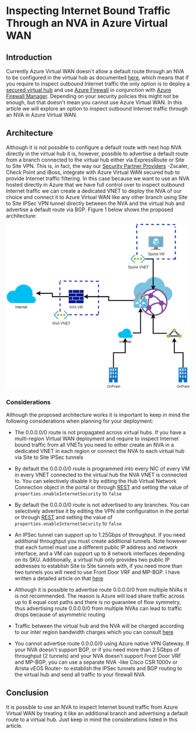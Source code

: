 # Inspecting Internet Bound Traffic Through an NVA in Azure Virtual WAN

## Introduction

Currently Azure Virtual WAN doesn't allow a default route through an NVA to be configured in the virtual hub as documented [here](https://docs.microsoft.com/en-us/azure/virtual-wan/scenario-route-through-nvas-custom#workflow), which means that if you require to inspect outbound Internet traffic the only option is to deploy a [secured virtual hub](https://docs.microsoft.com/en-us/azure/firewall-manager/secured-virtual-hub) and use [Azure Firewall](https://docs.microsoft.com/en-us/azure/firewall/overview) in conjunction with [Azure Firewall Manager](https://docs.microsoft.com/en-us/azure/firewall-manager/overview). Depending on your security policies this might not be enough, but that doesn't mean you cannot use Azure Virtual WAN. In this article we will explore an option to inspect outbound Internet traffic through an NVA in Azure Virtual WAN.

## Architecture

Although it is not possible to configure a default route with next hop NVA directly in the virtual hub it is, however, possible to advertise a default route from a branch connected to the virtual hub either via ExpressRoute or Site to Site VPN. This is, in fact, the way our [Security Partner Providers](https://docs.microsoft.com/en-us/azure/firewall-manager/trusted-security-partners) -Zscaler, Check Point and iBoss, integrate with Azure Virtual WAN secured hub to provide Internet traffic filtering. In this case because we want to use an NVA hosted directly in Azure that we have full control over to inspect outbound Internet traffic we can create a dedicated VNET to deploy the NVA of our choice and connect it to Azure Virtual WAN like any other branch using Site to Site IPSec VPN tunnel directly between the NVA and the virtual hub and advertise a default route via BGP. Figure 1 below shows the proposed architecture:

![Figure 1 - Reference Architecture][Figure1]

[Figure1]: ../Images/internet-to-nva-vwan/NVA_VWAN.png "Reference Architecture"

### Considerations

Although the proposed architecture works it is important to keep in mind the following considerations when planning for your deployment:

- The 0.0.0.0/0 route is not propagated across virtual hubs. If you have a multi-region Virtual WAN deployment and require to inspect Internet bound traffic from all VNETs you need to either create an NVA in a dedicated VNET in each region or connect the NVA to each virtual hub via Site to Site IPSec tunnels

- By default the 0.0.0.0/0 route is programmed into every NIC of every VM in every VNET connected to the virtual hub the NVA VNET is connected to. You can selectively disable it by editing the Hub Virtual Network Connection object in the portal or through [REST](https://docs.microsoft.com/rest/api/virtualwan/hubvirtualnetworkconnections/createorupdate) and setting the value of `properties.enableInternetSecurity` to `false`

- By default the 0.0.0.0/0 route is not advertised to any branches. You can selectively advertise it by editing the VPN site configuration in the portal or through [REST](https://docs.microsoft.com/rest/api/virtualwan/vpnconnections/createorupdate) and setting the value of `properties.enableInternetSecurity` to `false`

- An IPSec tunnel can support up to 1.25Gbps of throughput. If you need additional throughput you must create additional tunnels. Note however that each tunnel must use a different public IP address and network interface, and a VM can support up to 8 network interfaces depending on its SKU. Additionally, a virtual hub only provides two public IP addresses to establish Site to Site tunnels with, if you need more than two tunnels you will need to use Front Door VRF and MP-BGP. I have written a detailed article on that [here](https://github.com/jocortems/azurehybridnetworking/tree/main/Multiple-VPN-Tunnels-From-CiscoCSR-to-AzureVNG)

- Although it is possible to advertise route 0.0.0.0/0 from multiple NVAs it is not recommended. The reason is Azure will load share traffic across up to 8 equal cost paths and there is no guarantee of flow symmetry, thus advertising route 0.0.0.0/0 from multiple NVAs can lead to traffic drops because of asymmetric routing

- Traffic between the virtual hub and the NVA will be charged according to our inter region bandwidth charges which you can consult [here](https://azure.microsoft.com/pricing/details/bandwidth/)

- You cannot advertise route 0.0.0.0/0 using Azure native VPN Gateway. If your NVA doesn't support BGP, or if you need more than 2.5Gbps of throughput (2 tunnels) and your NVA doesn't support Front Door VRF and MP-BGP, you can use a separate NVA -like Cisco CSR 1000v or Arista vEOS Router- to establish the IPSec tunnels and BGP routing to the virtual hub and send all traffic to your firewall NVA

## Conclusion

It is possible to use an NVA to inspect Internet bound traffic from Azure Virtual WAN by treating it like an additional branch and advertising a default route to a virtual hub. Just keep in mind the considerations listed in this article.
